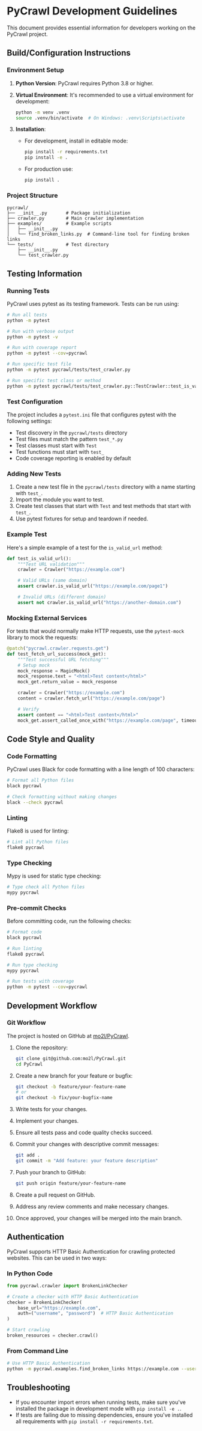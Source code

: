 # PyCrawl Development Guidelines

This document provides essential information for developers working on the PyCrawl project.

## Build/Configuration Instructions

### Environment Setup

1. **Python Version**: PyCrawl requires Python 3.8 or higher.

2. **Virtual Environment**: It's recommended to use a virtual environment for development:
   ```bash
   python -m venv .venv
   source .venv/bin/activate  # On Windows: .venv\Scripts\activate
   ```

3. **Installation**:
   - For development, install in editable mode:
     ```bash
     pip install -r requirements.txt
     pip install -e .
     ```
   - For production use:
     ```bash
     pip install .
     ```

### Project Structure

```
pycrawl/
├── __init__.py       # Package initialization
├── crawler.py        # Main crawler implementation
├── examples/         # Example scripts
│   ├── __init__.py
│   └── find_broken_links.py  # Command-line tool for finding broken links
└── tests/            # Test directory
    ├── __init__.py
    └── test_crawler.py
```

## Testing Information

### Running Tests

PyCrawl uses pytest as its testing framework. Tests can be run using:

```bash
# Run all tests
python -m pytest

# Run with verbose output
python -m pytest -v

# Run with coverage report
python -m pytest --cov=pycrawl

# Run specific test file
python -m pytest pycrawl/tests/test_crawler.py

# Run specific test class or method
python -m pytest pycrawl/tests/test_crawler.py::TestCrawler::test_is_valid_url
```

### Test Configuration

The project includes a `pytest.ini` file that configures pytest with the following settings:
- Test discovery in the `pycrawl/tests` directory
- Test files must match the pattern `test_*.py`
- Test classes must start with `Test`
- Test functions must start with `test_`
- Code coverage reporting is enabled by default

### Adding New Tests

1. Create a new test file in the `pycrawl/tests` directory with a name starting with `test_`.
2. Import the module you want to test.
3. Create test classes that start with `Test` and test methods that start with `test_`.
4. Use pytest fixtures for setup and teardown if needed.

### Example Test

Here's a simple example of a test for the `is_valid_url` method:

```python
def test_is_valid_url():
    """Test URL validation"""
    crawler = Crawler("https://example.com")

    # Valid URLs (same domain)
    assert crawler.is_valid_url("https://example.com/page1")

    # Invalid URLs (different domain)
    assert not crawler.is_valid_url("https://another-domain.com")
```

### Mocking External Services

For tests that would normally make HTTP requests, use the `pytest-mock` library to mock the requests:

```python
@patch("pycrawl.crawler.requests.get")
def test_fetch_url_success(mock_get):
    """Test successful URL fetching"""
    # Setup mock
    mock_response = MagicMock()
    mock_response.text = "<html>Test content</html>"
    mock_get.return_value = mock_response

    crawler = Crawler("https://example.com")
    content = crawler.fetch_url("https://example.com/page")

    # Verify
    assert content == "<html>Test content</html>"
    mock_get.assert_called_once_with("https://example.com/page", timeout=10)
```

## Code Style and Quality

### Code Formatting

PyCrawl uses Black for code formatting with a line length of 100 characters:

```bash
# Format all Python files
black pycrawl

# Check formatting without making changes
black --check pycrawl
```

### Linting

Flake8 is used for linting:

```bash
# Lint all Python files
flake8 pycrawl
```

### Type Checking

Mypy is used for static type checking:

```bash
# Type check all Python files
mypy pycrawl
```

### Pre-commit Checks

Before committing code, run the following checks:

```bash
# Format code
black pycrawl

# Run linting
flake8 pycrawl

# Run type checking
mypy pycrawl

# Run tests with coverage
python -m pytest --cov=pycrawl
```

## Development Workflow

### Git Workflow

The project is hosted on GitHub at [mo2l/PyCrawl](https://github.com/mo2l/PyCrawl).

1. Clone the repository:
   ```bash
   git clone git@github.com:mo2l/PyCrawl.git
   cd PyCrawl
   ```

2. Create a new branch for your feature or bugfix:
   ```bash
   git checkout -b feature/your-feature-name
   # or
   git checkout -b fix/your-bugfix-name
   ```

3. Write tests for your changes.
4. Implement your changes.
5. Ensure all tests pass and code quality checks succeed.
6. Commit your changes with descriptive commit messages:
   ```bash
   git add .
   git commit -m "Add feature: your feature description"
   ```

7. Push your branch to GitHub:
   ```bash
   git push origin feature/your-feature-name
   ```

8. Create a pull request on GitHub.
9. Address any review comments and make necessary changes.
10. Once approved, your changes will be merged into the main branch.

## Authentication

PyCrawl supports HTTP Basic Authentication for crawling protected websites. This can be used in two ways:

### In Python Code

```python
from pycrawl.crawler import BrokenLinkChecker

# Create a checker with HTTP Basic Authentication
checker = BrokenLinkChecker(
    base_url="https://example.com",
    auth=("username", "password")  # HTTP Basic Authentication
)

# Start crawling
broken_resources = checker.crawl()
```

### From Command Line

```bash
# Use HTTP Basic Authentication
python -m pycrawl.examples.find_broken_links https://example.com --username myuser --password mypass
```

## Troubleshooting

- If you encounter import errors when running tests, make sure you've installed the package in development mode with `pip install -e .`.
- If tests are failing due to missing dependencies, ensure you've installed all requirements with `pip install -r requirements.txt`.
